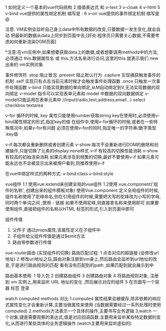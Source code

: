 1 如何定义一个基本的vue代码结构
2 插值表达式 和 v-text
3 v-cloak 
4 v-html
5 v-bind vue提供的属性绑定机制 缩写是 : 
6 v-on vue提供的事件绑定机制 缩写是 @

注意: VM实例会监听自己身上data中所有数据的改变,只要数据一发生变化,就会自动 把最新的数据从data上同步到页面中去;[好处:程序员只需要关心数据,不需要考虑如何重新渲染DOM页面]

*注意:在vm实例中,如果想要获取data上的数据,或者想要调用methods中的方法,必须通过 this.数据属性名 或 this.方法名来进行访问,这里的this 就表示我们 new 出来的 vm实例对象

事件修饰符 
.stop 阻止冒泡
.prevent 阻止默认行为
.capture 实现捕获触发事件的机制
.self 实现只有点击当前元素时候才会触发事件处理函数
.once 只触发一次事件处理函数
v-bind 只能实现数据的单向绑定,从M自动绑定到V,无法实现数据的双向绑定 
v-model 指令可以实现表单元素和 model 中数据的双向数据绑定 
v-model只能运用在表单元素中 //input(radio,text,address,email...) select checkbox textarea

v-for 循环的时候, key 属性只能使用number获取string 
key在使用时,必须使用v-bind属性绑定的形式,指定key的值 
在组件中,使用v-for循环的时候,或者在一些特殊情况中,如果v-for有问题 必须在使用v-for的同时,指定唯一的字符串/数字类型 :key值

v-if:每次都会重新删除或者创建元素 
v-show:每次不会重新进行DOM的删除和创建操作,只是切换了元素的display:none样式 
v-if 有较高的切换性能消耗 v-show 有较高的初始渲染消耗 
如果元素涉及到频繁的切换,最好不要使用v-if 
如果元素可能永远也不会被显示出来被用户看到,则推荐使用v-if

在vue中绑定样式的两种方式: v-bind:class v-bind:style

vue组件
1.1 使用vue.extend来创建全局的vue组件
1.2使用 vue.component('组件的名称', 创建出来的组件模板对象)
    使用Vue.component 定义全局组件的时候,组件名称使用了驼峰命名,则在引用组件的时候,需要把大写的驼峰改为小写的字母,同时两个单词之间 ,使用 - 链接
    如果不使用驼峰,则直接拿名称来使用即可
    如果要使用组件,直接把组件的名称以HTML 标签的形式,引入到页面中即可

组件传值
1. 父传子 通过props属性,该属性定义在子组件中
2. 子组件给父组件传值是通过$emit方法
3. 路由带参数进行传值

vue-router路由   (实现组件的切换)
路由匹配过程:
 1 点击对应的超链接 (会修改url地址)
 2 修改url地址之后,路由对象注册到vm身上,然后路由会监听到url地址的改变,于是进行路由规则的匹配 看有没有匹配到的path ,如果匹配到就会展示到<router-view></router-view>中

 路由基本使用:
  1 导入包<script src="../lib/vue-router v3.4.1.js"></script>
  2 创建路由组件
  3 创建路由对象
  4 将路由规则对象, 注册到 vm 实例上,用来监听 URL 地址的变化 ,然后展示对应的组件
  5 在页面写一个容器<router-view></router-view>
    标签 <router-link to="/login" tag="span">登录</router-link>

watch computed methods 对比
1.computed 属性结果会被缓存,除非依赖的响应式属性变化才会重新计算,主要当做属性来使用
 (当数据需要经过一系列处理时使用computed)
2.methods方法表示一个具体的操作,主要书写业务逻辑
3,watch 一个对象,键是需要观察的表达式,值是对应回调函数.主要用来监听某些特定数据的变化,从而进行某些具体的业务逻辑操作
(watch主要用来监听虚拟的)